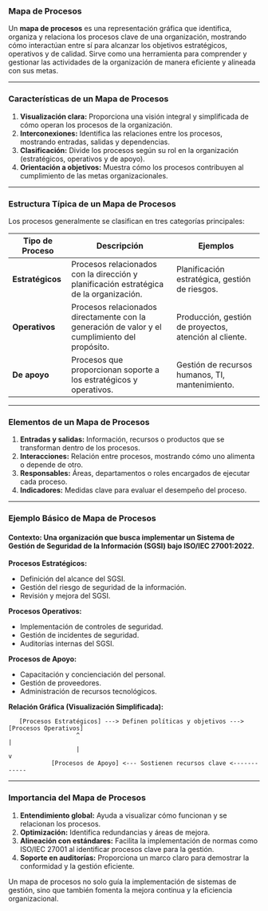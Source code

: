 ### **Mapa de Procesos**

Un **mapa de procesos** es una representación gráfica que identifica, organiza y relaciona los procesos clave de una organización, mostrando cómo interactúan entre sí para alcanzar los objetivos estratégicos, operativos y de calidad. Sirve como una herramienta para comprender y gestionar las actividades de la organización de manera eficiente y alineada con sus metas.

---

### **Características de un Mapa de Procesos**
1. **Visualización clara:** Proporciona una visión integral y simplificada de cómo operan los procesos de la organización.  
2. **Interconexiones:** Identifica las relaciones entre los procesos, mostrando entradas, salidas y dependencias.  
3. **Clasificación:** Divide los procesos según su rol en la organización (estratégicos, operativos y de apoyo).  
4. **Orientación a objetivos:** Muestra cómo los procesos contribuyen al cumplimiento de las metas organizacionales.  

---

### **Estructura Típica de un Mapa de Procesos**
Los procesos generalmente se clasifican en tres categorías principales:  

| **Tipo de Proceso**       | **Descripción**                                                                                  | **Ejemplos**                                   |
|---------------------------|--------------------------------------------------------------------------------------------------|-----------------------------------------------|
| **Estratégicos**           | Procesos relacionados con la dirección y planificación estratégica de la organización.          | Planificación estratégica, gestión de riesgos. |
| **Operativos**             | Procesos relacionados directamente con la generación de valor y el cumplimiento del propósito.   | Producción, gestión de proyectos, atención al cliente. |
| **De apoyo**               | Procesos que proporcionan soporte a los estratégicos y operativos.                              | Gestión de recursos humanos, TI, mantenimiento. |

---

### **Elementos de un Mapa de Procesos**
1. **Entradas y salidas:** Información, recursos o productos que se transforman dentro de los procesos.  
2. **Interacciones:** Relación entre procesos, mostrando cómo uno alimenta o depende de otro.  
3. **Responsables:** Áreas, departamentos o roles encargados de ejecutar cada proceso.  
4. **Indicadores:** Medidas clave para evaluar el desempeño del proceso.  

---

### **Ejemplo Básico de Mapa de Procesos**
#### **Contexto:** Una organización que busca implementar un Sistema de Gestión de Seguridad de la Información (SGSI) bajo ISO/IEC 27001:2022.

**Procesos Estratégicos:**
- Definición del alcance del SGSI.
- Gestión del riesgo de seguridad de la información.
- Revisión y mejora del SGSI.

**Procesos Operativos:**
- Implementación de controles de seguridad.
- Gestión de incidentes de seguridad.
- Auditorías internas del SGSI.

**Procesos de Apoyo:**
- Capacitación y concienciación del personal.
- Gestión de proveedores.
- Administración de recursos tecnológicos.

**Relación Gráfica (Visualización Simplificada):**

```
   [Procesos Estratégicos] ---> Definen políticas y objetivos ---> [Procesos Operativos]
                   ^                                                        |
                   |                                                        v
            [Procesos de Apoyo] <--- Sostienen recursos clave <------------
```

---

### **Importancia del Mapa de Procesos**
1. **Entendimiento global:** Ayuda a visualizar cómo funcionan y se relacionan los procesos.  
2. **Optimización:** Identifica redundancias y áreas de mejora.  
3. **Alineación con estándares:** Facilita la implementación de normas como ISO/IEC 27001 al identificar procesos clave para la gestión.  
4. **Soporte en auditorías:** Proporciona un marco claro para demostrar la conformidad y la gestión eficiente.  

Un mapa de procesos no solo guía la implementación de sistemas de gestión, sino que también fomenta la mejora continua y la eficiencia organizacional.
